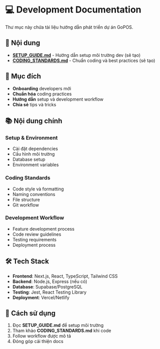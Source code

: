 # 💻 Development Documentation

Thư mục này chứa tài liệu hướng dẫn phát triển dự án GoPOS.

## 📁 Nội dung

- **[SETUP_GUIDE.md](./SETUP_GUIDE.md)** - Hướng dẫn setup môi trường dev (sẽ tạo)
- **[CODING_STANDARDS.md](./CODING_STANDARDS.md)** - Chuẩn coding và best practices (sẽ tạo)

## 🎯 Mục đích

- **Onboarding** developers mới
- **Chuẩn hóa** coding practices
- **Hướng dẫn** setup và development workflow
- **Chia sẻ** tips và tricks

## 📚 Nội dung chính

### Setup & Environment
- Cài đặt dependencies
- Cấu hình môi trường
- Database setup
- Environment variables

### Coding Standards
- Code style và formatting
- Naming conventions
- File structure
- Git workflow

### Development Workflow
- Feature development process
- Code review guidelines
- Testing requirements
- Deployment process

## 🛠️ Tech Stack

- **Frontend**: Next.js, React, TypeScript, Tailwind CSS
- **Backend**: Node.js, Express (nếu có)
- **Database**: Supabase/PostgreSQL
- **Testing**: Jest, React Testing Library
- **Deployment**: Vercel/Netlify

## 📖 Cách sử dụng

1. Đọc **SETUP_GUIDE.md** để setup môi trường
2. Tham khảo **CODING_STANDARDS.md** khi code
3. Follow workflow được mô tả
4. Đóng góp cải thiện docs
